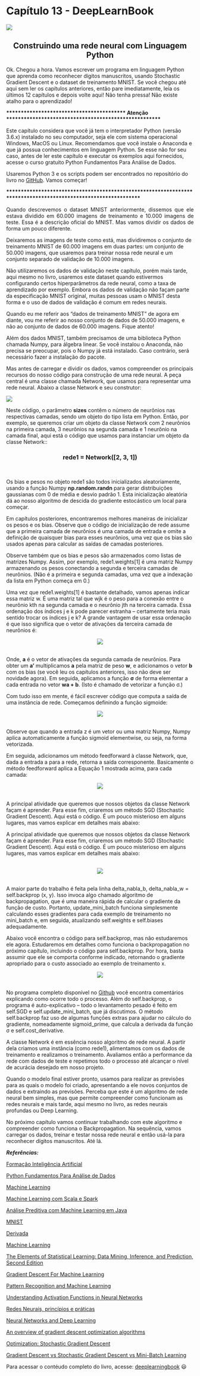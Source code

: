# Capítulo 13 - DeepLearnBook

![](../../img/cap-1.jpg)

<h2 style="text-align:center";>Construindo uma rede neural com Linguagem Python</h2>


<p sytle="text-align:justify";>
Ok. Chegou a hora. Vamos escrever um programa em linguagem Python que aprenda como reconhecer dígitos manuscritos, usando Stochastic Gradient Descent e o dataset de treinamento MNIST. Se você chegou até aqui sem ler os capítulos anteriores, então pare imediatamente, leia os últimos 12 capítulos e depois volte aqui! Não tenha pressa! Não existe atalho para o aprendizado!
</p>

__*****************************************  Atenção *****************************************************__

Este capítulo considera que você já tem o interpretador Python (versão 3.6.x) instalado no seu computador, seja ele com sistema operacional Windows, MacOS ou Linux. Recomendamos que você instale o Anaconda e que já possua conhecimentos em linguagem Python. Se esse não for seu caso, antes de ler este capítulo e executar os exemplos aqui fornecidos, acesse o curso gratuito Python Fundamentos Para Análise de Dados.

Usaremos Python 3 e os scripts podem ser encontrados no repositório do livro no [GitHub](https://github.com/dsacademybr/DeepLearningBook). Vamos começar!

__**************************************************************************************************************__

<p style="text-align:justify";>
Quando descrevemos o dataset MNIST anteriormente, dissemos que ele estava dividido em 60.000 imagens de treinamento e 10.000 imagens de teste. Essa é a descrição oficial do MNIST. Mas vamos dividir os dados de forma um pouco diferente. 

Deixaremos as imagens de teste como está, mas dividiremos o conjunto de treinamento MNIST de 60.000 imagens em duas partes: um conjunto de 50.000 imagens, que usaremos para treinar nossa rede neural e um conjunto separado de validação de 10.000 imagens. 

Não utilizaremos os dados de validação neste capítulo, porém mais tarde, aqui mesmo no livro, usaremos este dataset quando estivermos configurando certos hiperparâmetros da rede neural, como a taxa de aprendizado por exemplo. Embora os dados de validação não façam parte da especificação MNIST original, muitas pessoas usam o MNIST desta forma e o uso de dados de validação é comum em redes neurais. 

Quando eu me referir aos “dados de treinamento MNIST” de agora em diante, vou me referir ao nosso conjunto de dados de 50.000 imagens, e não ao conjunto de dados de 60.000 imagens. Fique atento!

Além dos dados MNIST, também precisamos de uma biblioteca Python chamada Numpy, para álgebra linear. Se você instalou o Anaconda, não precisa se preocupar, pois o Numpy já está instalado. Caso contrário, será necessário fazer a instalação do pacote.

Mas antes de carregar e dividir os dados, vamos compreender os principais recursos do nosso código para construção de uma rede neural. A peça central é uma classe chamada Network, que usamos para representar uma rede neural. Abaixo a classe Network e seu construtor:
</p>

<img src="../../img/cap13/classe1-1.png"><br>


<p>
Neste código, o parâmetro <b>sizes</b> contêm o número de neurônios nas respectivas camadas, sendo um objeto do tipo lista em Python. Então, por exemplo, se queremos criar um objeto da classe Network com 2 neurônios na primeira camada, 3 neurônios na segunda camada e 1 neurônio na camada final, aqui está o código que usamos para instanciar um objeto da classe Network::
</p>

<h3 style="text-align:center";>rede1 = Network([2, 3, 1])</h3><br>

<p>
Os bias e pesos no objeto rede1 são todos inicializados aleatoriamente, usando a função Numpy <b>np.random.randn</b> para gerar distribuições gaussianas com 0 de média e desvio padrão 1. Esta inicialização aleatória dá ao nosso algoritmo de descida do gradiente estocástico um local para começar. 

Em capítulos posteriores, encontraremos melhores maneiras de inicializar os pesos e os bias. Observe que o código de inicialização de rede assume que a primeira camada de neurônios é uma camada de entrada e omite a definição de quaisquer bias para esses neurônios, uma vez que os bias são usados apenas para calcular as saídas de camadas posteriores.

Observe também que os bias e pesos são armazenados como listas de matrizes Numpy. Assim, por exemplo, rede1.weights[1] é uma matriz Numpy armazenando os pesos conectando a segunda e terceira camadas de neurônios. (Não é a primeira e segunda camadas, uma vez que a indexação da lista em Python começa em 0.) 

Uma vez que rede1.weights[1] é bastante detalhado, vamos apenas indicar essa matriz w. É uma matriz tal que wjk é o peso para a conexão entre o neurônio kth na segunda camada e o neurônio jth na terceira camada. Essa ordenação dos índices j e k pode parecer estranha – certamente teria mais sentido trocar os índices j e k? A grande vantagem de usar essa ordenação é que isso significa que o vetor de ativações da terceira camada de neurônios é:
</p>

<center><img src="../../img/cap13/form-1.png"></center><br>

<p>
Onde, <b>a</b> é o vetor de ativações da segunda camada de neurônios. Para obter um <b>a’</b> multiplicamos <b>a</b> pela matriz de peso <b>w</b>, e adicionamos o vetor <b>b</b> com os bias (se você leu os capítulos anteriores, isso não deve ser novidade agora). Em seguida, aplicamos a função <b>σ</b> de forma elementar a cada entrada no vetor <b>wa + b</b>. (Isto é chamado de vetorizar a função σ.)

Com tudo isso em mente, é fácil escrever código que computa a saída de uma instância de rede. Começamos definindo a função sigmoide:


</p>

<center><img src="../../img/cap13/func.png"><br></center><br>

Observe que quando a entrada z é um vetor ou uma matriz Numpy, Numpy aplica automaticamente a função sigmoid elementwise, ou seja, na forma vetorizada.

Em seguida, adicionamos um método feedforward à classe Network, que, dada a entrada a para a rede, retorna a saída corresponente. Basicamente o método feedforward aplica a Equação 1 mostrada acima, para cada camada:

<center><img src="../../img/cap13/func2.png"></center><br>

A principal atividade que queremos que nossos objetos da classe Network façam é aprender. Para esse fim, criaremos um método SGD (Stochastic Gradient Descent). Aqui está o código. É um pouco misterioso em alguns lugares, mas vamos explicar em detalhes mais abaixo:

<p>
A principal atividade que queremos que nossos objetos da classe Network façam é aprender. Para esse fim, criaremos um método SGD (Stochastic Gradient Descent). Aqui está o código. É um pouco misterioso em alguns lugares, mas vamos explicar em detalhes mais abaixo:
</p><br>

<center><img src="../../img/cap13/classe4.png"></center><br>


<p>
A maior parte do trabalho é feita pela linha delta_nabla_b, delta_nabla_w = self.backprop (x, y). Isso invoca algo chamado algoritmo de backpropagation, que é uma maneira rápida de calcular o gradiente da função de custo. Portanto, update_mini_batch funciona simplesmente calculando esses gradientes para cada exemplo de treinamento no mini_batch e, em seguida, atualizando self.weights e self.biases adequadamente.

Abaixo você encontra o código para self.backprop, mas não estudaremos ele agora. Estudaremos em detalhes como funciona o backpropagation no próximo capítulo, incluindo o código para self.backprop. Por hora, basta assumir que ele se comporta conforme indicado, retornando o gradiente apropriado para o custo associado ao exemplo de treinamento x.
</p>

<center><img src="../../img/cap13/back.png"></center><br>

No programa completo disponível no [Github](https://github.com/dsacademybr/DeepLearningBook) você encontra comentários explicando como ocorre todo o processo. Além do self.backprop, o programa é auto-explicativo – todo o levantamento pesado é feito em self.SGD e self.update_mini_batch, que já discutimos. O método self.backprop faz uso de algumas funções extras para ajudar no cálculo do gradiente, nomeadamente sigmoid_prime, que calcula a derivada da função σ e self.cost_derivative.

A classe Network é em essência nosso algoritmo de rede neural. A partir dela criamos uma instância (como rede1), alimentamos com os dados de treinamento e realizamos o treinamento. Avaliamos então a performance da rede com dados de teste e repetimos todo o processo até alcançar o nível de acurácia desejado em nosso projeto. 

Quando o modelo final estiver pronto, usamos para realizar as previsões para as quais o modelo foi criado, apresentando a ele novos conjuntos de dados e extraindo as previsões. Perceba que este é um algoritmo de rede neural bem simples, mas que permite compreender como funcionam as redes neurais e mais tarde, aqui mesmo no livro, as redes neurais profundas ou Deep Learning.

No próximo capítulo vamos continuar trabalhando com este algoritmo e compreender como funciona o Backpropagation. Na sequência, vamos carregar os dados, treinar e testar nossa rede neural e então usá-la para reconhecer dígitos manuscritos. Até lá.

 

_**Referências:**_

[Formação Inteligência Artificial](https://www.datascienceacademy.com.br/pages/formacao-inteligencia-artificial)

[Python Fundamentos Para Análise de Dados](https://www.datascienceacademy.com.br/course?courseid=python-fundamentos)

[Machine Learning](https://www.datascienceacademy.com.br/pages/curso-machine-learning)

[Machine Learning com Scala e Spark](https://www.datascienceacademy.com.br/course?courseid=machine-learning-com-linguagem-scala)

[Análise Preditiva com Machine Learning em Java](https://www.datascienceacademy.com.br/course?courseid=machine-learning-em-java)

[MNIST](http://yann.lecun.com/exdb/mnist/)

[Derivada](https://pt.wikipedia.org/wiki/Derivada)

[Machine Learning](https://www.amazon.com.br/Machine-Learning-Tom-M-Mitchell/dp/0070428077/ref=sr_1_fkmr0_1?ie=UTF8&qid=1482129989&sr=8-1-fkmr0&keywords=Machine+Learning+%28McGraw-Hill+International+Editions+Computer+Science+Series%29)

[The Elements of Statistical Learning: Data Mining, Inference, and Prediction, Second Edition](https://www.amazon.com.br/Elements-Statistical-Learning-Prediction-Statistics-ebook/dp/B00475AS2E/ref=sr_1_1?ie=UTF8&qid=1482130176&sr=8-1&keywords=The+Elements+of+Statistical+Learning%3A+Data+Mining%2C+Inference%2C+and+Prediction%2C+Second+Edition)

[Gradient Descent For Machine Learning](https://machinelearningmastery.com/gradient-descent-for-machine-learning/)

[Pattern Recognition and Machine Learning](https://www.amazon.com.br/Pattern-Recognition-Machine-Learning-Christopher/dp/0387310738/ref=sr_1_1?ie=UTF8&qid=1482130309&sr=8-1&keywords=Pattern+Recognition+and+Machine+Learning)

[Understanding Activation Functions in Neural Networks](https://medium.com/the-theory-of-everything/understanding-activation-functions-in-neural-networks-9491262884e0)

[Redes Neurais, princípios e práticas](https://www.amazon.com.br/Redes-Neurais-Princ%C3%ADpios-e-Pr%C3%A1tica-ebook/dp/B073QSG69Y/ref=tmm_kin_swatch_0?_encoding=UTF8&qid=1516302804&sr=1-1)

[Neural Networks and Deep Learning](http://neuralnetworksanddeeplearning.com/)

[An overview of gradient descent optimization algorithms](http://ruder.io/optimizing-gradient-descent/)

[Optimization: Stochastic Gradient Descent](http://ufldl.stanford.edu/tutorial/supervised/OptimizationStochasticGradientDescent/)

[Gradient Descent vs Stochastic Gradient Descent vs Mini-Batch Learning](https://sebastianraschka.com/faq/docs/closed-form-vs-gd.html)

Para acessar o contéudo completo do livro, acesse: [deeplearningbook](https://www.deeplearningbook.com.br/)   :smiley:
